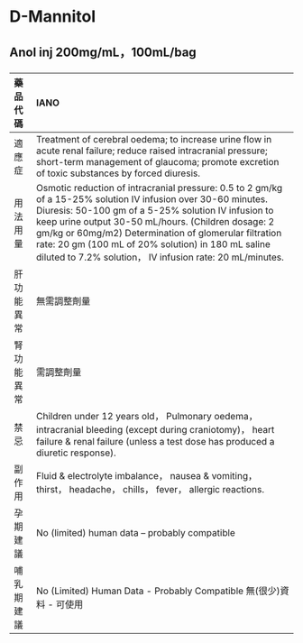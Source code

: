 # D-Mannitol

## Anol inj 200mg/mL，100mL/bag

##### 

| 藥品代碼   | IANO                                                                                                                                                                                                                                                                                                                                                                                                    |
|:-----------|:--------------------------------------------------------------------------------------------------------------------------------------------------------------------------------------------------------------------------------------------------------------------------------------------------------------------------------------------------------------------------------------------------------|
| 適應症     | Treatment of cerebral oedema; to increase urine flow in acute renal failure; reduce raised intracranial pressure; short-term management of glaucoma; promote excretion of toxic substances by forced diuresis.                                                                                                                                                                                          |
| 用法用量   | Osmotic reduction of intracranial pressure: 0.5 to 2 gm/kg of a 15-25% solution IV infusion over 30-60 minutes. Diuresis: 50-100 gm of a 5-25% solution IV infusion to keep urine output 30-50 mL/hours. (Children dosage: 2 gm/kg or 60mg/m2) Determination of glomerular filtration rate: 20 gm (100 mL of 20% solution) in 180 mL saline diluted to 7.2% solution， IV infusion rate: 20 mL/minutes. |
| 肝功能異常 | 無需調整劑量                                                                                                                                                                                                                                                                                                                                                                                            |
| 腎功能異常 | 需調整劑量                                                                                                                                                                                                                                                                                                                                                                                              |
| 禁忌       | Children under 12 years old， Pulmonary oedema， intracranial bleeding (except during craniotomy)， heart failure & renal failure (unless a test dose has produced a diuretic response).                                                                                                                                                                                                                |
| 副作用     | Fluid & electrolyte imbalance， nausea & vomiting， thirst， headache， chills， fever， allergic reactions.                                                                                                                                                                                                                                                                                            |
| 孕期建議   | No (limited) human data – probably compatible                                                                                                                                                                                                                                                                                                                                                           |
| 哺乳期建議 | No (Limited) Human Data - Probably Compatible 無(很少)資料 - 可使用                                                                                                                                                                                                                                                                                                                                     |

